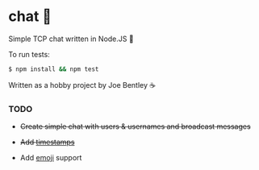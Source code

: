 # chat :crystal_ball:

Simple TCP chat written in Node.JS :tada:

To run tests:

```bash
$ npm install && npm test
```

Written as a hobby project by Joe Bentley :coffee:

### TODO

* ~~Create simple chat with users & usernames and broadcast messages~~

* ~~Add [timestamps](http://momentjs.com/)~~

* Add [emoji](https://www.npmjs.com/package/node-emoji) support

